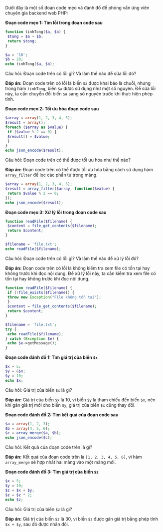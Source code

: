 Dưới đây là một số đoạn code mẹo và đánh đố để phỏng vấn ứng viên chuyên gia backend web PHP:

**Đoạn code mẹo 1: Tìm lỗi trong đoạn code sau**

```php
function tinhTong($a, $b) {
 $tong = $a + $b;
 return $tong;
}

$a = '10';
$b = 20;
echo tinhTong($a, $b);
```

Câu hỏi: Đoạn code trên có lỗi gì? Và làm thế nào để sửa lỗi đó?

**Đáp án:** Đoạn code trên có lỗi là biến `$a` được khai báo là chuỗi, nhưng trong hàm `tinhTong`, biến `$a` được sử dụng như một số nguyên. Để sửa lỗi này, ta cần chuyển đổi biến `$a` sang số nguyên trước khi thực hiện phép tính.

**Đoạn code mẹo 2: Tối ưu hóa đoạn code sau**

```php
$array = array(1, 2, 3, 4, 5);
$result = array();
foreach ($array as $value) {
 if ($value % 2 == 0) {
 $result[] = $value;
 }
}
echo json_encode($result);
```

Câu hỏi: Đoạn code trên có thể được tối ưu hóa như thế nào?

**Đáp án:** Đoạn code trên có thể được tối ưu hóa bằng cách sử dụng hàm `array_filter` để lọc các phần tử trong mảng.

```php
$array = array(1, 2, 3, 4, 5);
$result = array_filter($array, function($value) {
 return $value % 2 == 0;
});
echo json_encode($result);
```

**Đoạn code mẹo 3: Xử lý lỗi trong đoạn code sau**

```php
function readFile($filename) {
 $content = file_get_contents($filename);
 return $content;
}

$filename = 'file.txt';
echo readFile($filename);
```

Câu hỏi: Đoạn code trên có lỗi gì? Và làm thế nào để xử lý lỗi đó?

**Đáp án:** Đoạn code trên có lỗi là không kiểm tra xem file có tồn tại hay không trước khi đọc nội dung. Để xử lý lỗi này, ta cần kiểm tra xem file có tồn tại hay không trước khi đọc nội dung.

```php
function readFile($filename) {
 if (!file_exists($filename)) {
 throw new Exception("File không tồn tại");
 }
 $content = file_get_contents($filename);
 return $content;
}

$filename = 'file.txt';
try {
 echo readFile($filename);
} catch (Exception $e) {
 echo $e->getMessage();
}
```

**Đoạn code đánh đố 1: Tìm giá trị của biến `$x`**

```php
$x = 5;
$y = &$x;
$y = 10;
echo $x;
```

Câu hỏi: Giá trị của biến `$x` là gì?

**Đáp án:** Giá trị của biến `$x` là 10, vì biến `$y` là tham chiếu đến biến `$x`, nên khi gán giá trị mới cho biến `$y`, giá trị của biến `$x` cũng thay đổi.

**Đoạn code đánh đố 2: Tìm kết quả của đoạn code sau**

```php
$a = array(1, 2, 3);
$b = array(4, 5, 6);
$c = array_merge($a, $b);
echo json_encode($c);
```

Câu hỏi: Kết quả của đoạn code trên là gì?

**Đáp án:** Kết quả của đoạn code trên là `[1, 2, 3, 4, 5, 6]`, vì hàm `array_merge` sẽ hợp nhất hai mảng vào một mảng mới.

**Đoạn code đánh đố 3: Tìm giá trị của biến `$z`**

```php
$x = 5;
$y = 10;
$z = $x + $y;
$z = $z * 2;
echo $z;
```

Câu hỏi: Giá trị của biến `$z` là gì?

**Đáp án:** Giá trị của biến `$z` là 30, vì biến `$z` được gán giá trị bằng phép tính `$x + $y`, sau đó được nhân đôi.
